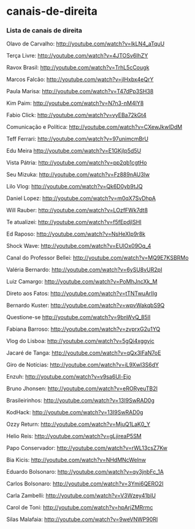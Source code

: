 # canais-de-direita

### Lista de canais de direita

Olavo de Carvalho: 
http://youtube.com/watch?v=lkLN4_aTquU

Terça Livre: 
http://youtube.com/watch?v=4JTOSv6IhZY

Ravox Brasil: 
http://youtube.com/watch?v=TrhL5cCougk

Marcos Falcão: 
http://youtube.com/watch?v=jlHxbx4eQrY

Paula Marisa: 
http://youtube.com/watch?v=T47dPp3SH38

Kim Paim: 
http://youtube.com/watch?v=N7n3-nM4lY8

Fabio Click: 
http://youtube.com/watch?v=vyEBa72kGt4

Comunicação e Política: 
http://youtube.com/watch?v=CXewJkwlDdM

Teff Ferrari: 
http://youtube.com/watch?v=97unimcmBrU

Edu Meira 
http://youtube.com/watch?v=E1GKjIp5d5U

Vista Pátria: 
http://youtube.com/watch?v=pp2qb1cgtHo

Seu Mizuka: 
http://youtube.com/watch?v=Fz889nAU3lw

Lilo Vlog: 
http://youtube.com/watch?v=Qk6D0yb9tJQ

Daniel Lopez: 
http://youtube.com/watch?v=m0qX7SvDhpA

Will Rauber: 
http://youtube.com/watch?v=LOzfFWk7dt8

Te atualizei: 
http://youtube.com/watch?v=f5fEpdjlSHI

Ed Raposo: 
http://youtube.com/watch?v=NsHeXIp9r8k

Shock Wave: 
http://youtube.com/watch?v=EUlOx09Oq_4

Canal do Professor Bellei: 
http://youtube.com/watch?v=MQ9E7KSBRMo

Valéria Bernardo: 
http://youtube.com/watch?v=6ySU8vUR2pI

Luiz Camargo: 
http://youtube.com/watch?v=PoMhJncXk_M

Direto aos Fatos: 
http://youtube.com/watch?v=tTNTwuArIIg

Bernardo Kuster: 
http://youtube.com/watch?v=wpvWakqbS9Q

Questione-se 
http://youtube.com/watch?v=9bnWvQ_85II

Fabiana Barroso: 
http://youtube.com/watch?v=zvprxG2u1YQ

Vlog do Lisboa: 
http://youtube.com/watch?v=5gQi4xggyic

Jacaré de Tanga: 
http://youtube.com/watch?v=qQx3lFaN7oE

Giro de Notícias: 
http://youtube.com/watch?v=iL9XwI3S6dY

Enzuh: 
http://youtube.com/watch?v=v9sa6Ul-Ejo

Bruno Jhonsen: 
http://youtube.com/watch?v=eRORyeuTB2I

Brasileirinhos: 
http://youtube.com/watch?v=13I9SwRAD0g

KodHack: 
http://youtube.com/watch?v=13I9SwRAD0g

Ozzy Return: 
http://youtube.com/watch?v=MjuQ1LaK0_Y

Helio Reis: 
http://youtube.com/watch?v=gLjireaP5SM

Papo Conservador: 
http://youtube.com/watch?v=rWL13csZ7Kw

Bia Kicis: 
http://youtube.com/watch?v=NHdMNcWelnw

Eduardo Bolsonaro: 
http://youtube.com/watch?v=qy3jnbFc_1A

Carlos Bolsonaro: 
http://youtube.com/watch?v=3Ymi6QERO2I

Carla Zambelli: 
http://youtube.com/watch?v=V3Wzey41blU

Carol de Toni: 
http://youtube.com/watch?v=hpArjZMRrmc

Silas Malafaia: 
http://youtube.com/watch?v=9weVNWP90RI
